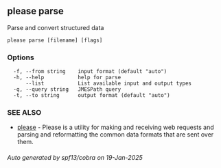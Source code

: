 ## please parse

Parse and convert structured data

```
please parse [filename] [flags]
```

### Options

```
  -f, --from string    input format (default "auto")
  -h, --help           help for parse
      --list           List available input and output types
  -q, --query string   JMESPath query
  -t, --to string      output format (default "auto")
```

### SEE ALSO

* [please](please.md)	 - Please is a utility for making and receiving web requests and parsing and reformatting the common data formats that are sent over them.

###### Auto generated by spf13/cobra on 19-Jan-2025
